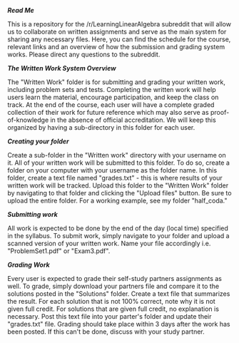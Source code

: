 ***Read Me***

This is a repository for the /r/LearningLinearAlgebra subreddit that will allow us to collaborate on written assignments and serve as the main system for sharing any necessary files. Here, you can find the schedule for the course, relevant links and an overview of how the submission and grading system works. Please direct any questions to the subreddit.

***The Written Work System Overview***

The "Written Work" folder is for submitting and grading your written work, including problem sets and tests. Completing the written work will help users learn the material, encourage participation, and keep the class on track. At the end of the course, each user will have a complete graded collection of their work for future reference which may also serve as proof-of-knowledge in the absence of official accreditation. We will keep this organized by having a sub-directory in this folder for each user.


***Creating your folder***

Create a sub-folder in the "Written work" directory with your username on it. All of your written work will be submitted to this folder. To do so, create a folder on your computer with your username as the folder name. In this folder, create a text file named "grades.txt" - this is where results of your written work will be tracked. Upload this folder to the "Written Work" folder by navigating to that folder and clicking the "Upload files" button. Be sure to upload the entire folder. For a working example, see my folder "half_coda."


***Submitting work***

All work is expected to be done by the end of the day (local time) specified in the syllabus. To submit work, simply navigate to your folder and upload a scanned version of your written work. Name your file accordingly i.e. "ProblemSet1.pdf" or "Exam3.pdf".


***Grading Work***

Every user is expected to grade their self-study partners assignments as well. To grade, simply download your partners file and compare it to the solutions posted in the "Solutions" folder. Create a text file that summarizes the result. For each solution that is not 100% correct, note why it is not given full credit. For solutions that are given full credit, no explanation is necessary. Post this text file into your parter's folder and update their "grades.txt" file. Grading should take place within 3 days after the work has been posted. If this can't be done, discuss with your study partner.
